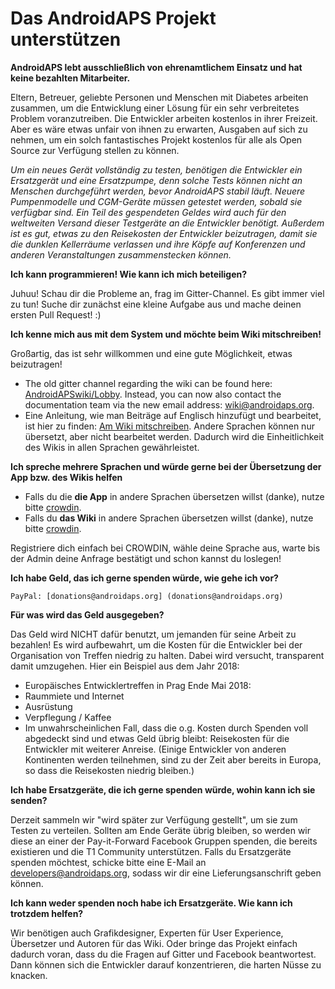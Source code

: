 # Das AndroidAPS Projekt unterstützen

**AndroidAPS lebt ausschließlich von ehrenamtlichem Einsatz und hat keine bezahlten Mitarbeiter.**

Eltern, Betreuer, geliebte Personen und Menschen mit Diabetes arbeiten zusammen, um die Entwicklung einer Lösung für ein sehr verbreitetes Problem voranzutreiben. Die Entwickler arbeiten kostenlos in ihrer Freizeit. Aber es wäre etwas unfair von ihnen zu erwarten, Ausgaben auf sich zu nehmen, um ein solch fantastisches Projekt kostenlos für alle als Open Source zur Verfügung stellen zu können.

*Um ein neues Gerät vollständig zu testen, benötigen die Entwickler ein Ersatzgerät und eine Ersatzpumpe, denn solche Tests können nicht an Menschen durchgeführt werden, bevor AndroidAPS stabil läuft. Neuere Pumpenmodelle und CGM-Geräte müssen getestet werden, sobald sie verfügbar sind. Ein Teil des gespendeten Geldes wird auch für den weltweiten Versand dieser Testgeräte an die Entwickler benötigt. Außerdem ist es gut, etwas zu den Reisekosten der Entwickler beizutragen, damit sie die dunklen Kellerräume verlassen und ihre Köpfe auf Konferenzen und anderen Veranstaltungen zusammenstecken können.*

**Ich kann programmieren! Wie kann ich mich beteiligen?**

Juhuu! Schau dir die Probleme an, frag im Gitter-Channel. Es gibt immer viel zu tun! Suche dir zunächst eine kleine Aufgabe aus und mache deinen ersten Pull Request! :)

**Ich kenne mich aus mit dem System und möchte beim Wiki mitschreiben!**

Großartig, das ist sehr willkommen und eine gute Möglichkeit, etwas beizutragen!

* The old gitter channel regarding the wiki can be found here: [AndroidAPSwiki/Lobby](https://gitter.im/AndroidAPSwiki/Lobby). Instead, you can now also contact the documentation team via the new email address: wiki@androidaps.org.
* Eine Anleitung, wie man Beiträge auf Englisch hinzufügt und bearbeitet, ist hier zu finden: [Am Wiki mitschreiben](../make-a-PR.md). Andere Sprachen können nur übersetzt, aber nicht bearbeitet werden. Dadurch wird die Einheitlichkeit des Wikis in allen Sprachen gewährleistet.

**Ich spreche mehrere Sprachen und würde gerne bei der Übersetzung der App bzw. des Wikis helfen**

* Falls du die **die App** in andere Sprachen übersetzen willst (danke), nutze bitte [crowdin](https://translations.androidaps.org).
* Falls du **das Wiki** in andere Sprachen übersetzen willst (danke), nutze bitte [crowdin](https://wikitranslations.androidaps.org). 

Registriere dich einfach bei CROWDIN, wähle deine Sprache aus, warte bis der Admin deine Anfrage bestätigt und schon kannst du loslegen!

**Ich habe Geld, das ich gerne spenden würde, wie gehe ich vor?**

    PayPal: [donations@androidaps.org] (donations@androidaps.org)  
    

**Für was wird das Geld ausgegeben?**

Das Geld wird NICHT dafür benutzt, um jemanden für seine Arbeit zu bezahlen! Es wird aufbewahrt, um die Kosten für die Entwickler bei der Organisation von Treffen niedrig zu halten. Dabei wird versucht, transparent damit umzugehen. Hier ein Beispiel aus dem Jahr 2018:

* Europäisches Entwicklertreffen in Prag Ende Mai 2018:
* Raummiete und Internet
* Ausrüstung
* Verpflegung / Kaffee
* Im unwahrscheinlichen Fall, dass die o.g. Kosten durch Spenden voll abgedeckt sind und etwas Geld übrig bleibt: Reisekosten für die Entwickler mit weiterer Anreise. (Einige Entwickler von anderen Kontinenten werden teilnehmen, sind zu der Zeit aber bereits in Europa, so dass die Reisekosten niedrig bleiben.)

**Ich habe Ersatzgeräte, die ich gerne spenden würde, wohin kann ich sie senden?**

Derzeit sammeln wir "wird später zur Verfügung gestellt", um sie zum Testen zu verteilen. Sollten am Ende Geräte übrig bleiben, so werden wir diese an einer der Pay-it-Forward Facebook Gruppen spenden, die bereits existieren und die T1 Community unterstützen. Falls du Ersatzgeräte spenden möchtest, schicke bitte eine E-Mail an developers@androidaps.org, sodass wir dir eine Lieferungsanschrift geben können.

**Ich kann weder spenden noch habe ich Ersatzgeräte. Wie kann ich trotzdem helfen?**

Wir benötigen auch Grafikdesigner, Experten für User Experience, Übersetzer und Autoren für das Wiki. Oder bringe das Projekt einfach dadurch voran, dass du die Fragen auf Gitter und Facebook beantwortest. Dann können sich die Entwickler darauf konzentrieren, die harten Nüsse zu knacken.